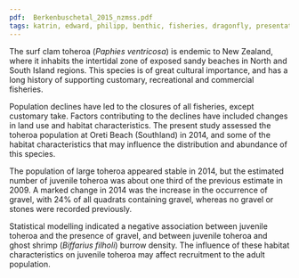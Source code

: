 ```yaml
---
pdf:  Berkenbuschetal_2015_nzmss.pdf
tags: katrin, edward, philipp, benthic, fisheries, dragonfly, presentation, shellfish
---
```

The surf clam toheroa (*Paphies ventricosa*) is endemic to New Zealand, where it inhabits the intertidal zone of exposed sandy beaches in North and South Island regions.  This species is of great cultural importance, and has a long history of supporting customary, recreational and commercial fisheries.  

Population declines have led to the closures of all fisheries, except customary take.  Factors contributing to the declines have included changes in land use and habitat characteristics.  The present study assessed the toheroa population at Oreti Beach (Southland) in 2014, and some of the habitat characteristics that may influence the distribution and abundance of this species.  

The population of large toheroa appeared stable in 2014, but the estimated number of juvenile toheroa was about one third of the previous estimate in 2009.  A marked change in 2014 was the increase in the occurrence of gravel, with 24% of all quadrats containing gravel, whereas no gravel or stones were recorded previously.  

Statistical modelling indicated a negative association between juvenile toheroa and the presence of gravel, and between juvenile toheroa and ghost shrimp (*Biffarius filholi*) burrow density.  The influence of these habitat characteristics on juvenile toheroa may affect recruitment to the adult population.
